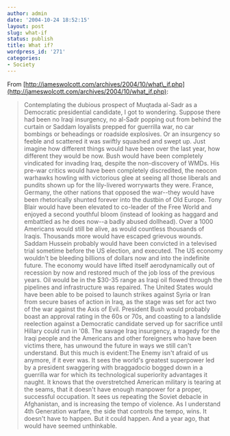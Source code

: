 ```yaml
---
author: admin
date: '2004-10-24 18:52:15'
layout: post
slug: what-if
status: publish
title: What if?
wordpress_id: '271'
categories:
- Society
---
```


From
[http://jameswolcott.com/archives/2004/10/what\_if.php](http://jameswolcott.com/archives/2004/10/what_if.php):

> Contemplating the dubious prospect of Muqtada al-Sadr as a Democratic
> presidential candidate, I got to wondering. Suppose there had been no
> Iraqi insurgency, no al-Sadr popping out from behind the curtain or
> Saddam loyalists prepped for guerrilla war, no car bombings or
> beheadings or roadside explosives. Or an insurgency so feeble and
> scattered it was swiftly squashed and swept up. Just imagine how
> different things would have been over the last year, how different
> they would be now. Bush would have been completely vindicated for
> invading Iraq, despite the non-discovery of WMDs. His pre-war critics
> would have been completely discredited, the neocon warhawks howling
> with victorious glee at seeing all those liberals and pundits shown up
> for the lily-livered worrywarts they were. France, Germany, the other
> nations that opposed the war--they would have been rhetorically
> shunted forever into the dustbin of Old Europe. Tony Blair would have
> been elevated to co-leader of the Free World and enjoyed a second
> youthful bloom (instead of looking as haggard and embattled as he does
> now--a badly abused dollhead). Over a 1000 Americans would still be
> alive, as would countless thousands of Iraqis. Thousands more would
> have escaped grievous wounds. Saddam Hussein probably would have been
> convicted in a televised trial sometime before the US election, and
> executed. The US economy wouldn't be bleeding billions of dollars now
> and into the indefinite future. The economy would have lifted itself
> aerodynamically out of recession by now and restored much of the job
> loss of the previous years. Oil would be in the $30-35 range as Iraqi
> oil flowed through the pipelines and infrastructure was repaired. The
> United States would have been able to be poised to launch strikes
> against Syria or Iran from secure bases of action in Iraq, as the
> stage was set for act two of the war against the Axis of Evil.
> President Bush would probably boast an approval rating in the 60s or
> 70s, and coasting to a landslide reelection against a Democratic
> candidate served up for sacrifice until Hillary could run in '08. The
> savage Iraq insurgency, a tragedy for the Iraqi people and the
> Americans and other foreigners who have been victims there, has
> unwound the future in ways we still can't understand. But this much is
> evident:The Enemy isn't afraid of us anymore, if it ever was. It sees
> the world's greatest superpower led by a president swaggering with
> braggadocio bogged down in a guerrilla war for which its technological
> superiority advantages it naught. It knows that the overstretched
> American military is tearing at the seams, that it doesn't have enough
> manpower for a proper, successful occupation. It sees us repeating the
> Soviet debacle in Afghanistan, and is increasing the tempo of
> violence. As I understand 4th Generation warfare, the side that
> controls the tempo, wins. It doesn't have to happen. But it could
> happen. And a year ago, that would have seemed unthinkable.
